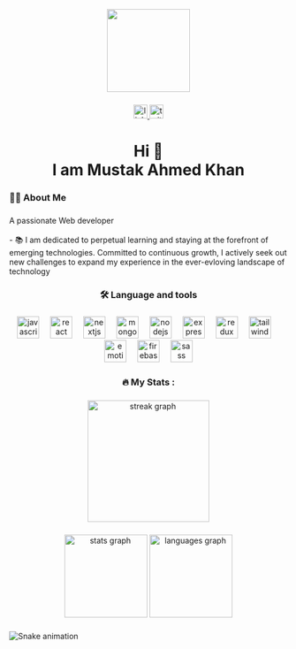 <div align="center">
  <img height="150" src="https://i.ibb.co/dftKpRj/mustak.gif"  />
</div>

###

<div align="center">
  <a href="https://www.linkedin.com/in/iam-mustakahmedkhan/" target="_blank">
    <img src="https://img.shields.io/static/v1?message=LinkedIn&logo=linkedin&label=&color=0077B5&logoColor=white&labelColor=&style=for-the-badge" height="25" alt="linkedin logo"  />
  </a>
  <a href="https://twitter.com/iam_MustakAhmed" target="_blank">
    <img src="https://img.shields.io/static/v1?message=Twitter&logo=twitter&label=&color=1DA1F2&logoColor=white&labelColor=&style=for-the-badge" height="25" alt="twitter logo"  />
  </a>
</div>

###

<h1 align="center">Hi 👋<br>I am Mustak Ahmed Khan</h1>

###

<h3 align="left">👩‍💻  About Me</h3>

###

<p align="left">A passionate Web developer<br><br>- 📚   I am dedicated to perpetual learning and staying at the forefront of emerging technologies. Committed to continuous growth, I actively seek out new challenges to expand my experience in the ever-evloving landscape of technology</p>

###

<h3 align="center">🛠 Language and tools</h3>

###

<div align="center">
  <img src="https://skillicons.dev/icons?i=js" height="40" alt="javascript logo"  />
  <img width="12" />
  <img src="https://skillicons.dev/icons?i=react" height="40" alt="react logo"  />
  <img width="12" />
  <img src="https://skillicons.dev/icons?i=nextjs" height="40" alt="nextjs logo"  />
  <img width="12" />
  <img src="https://skillicons.dev/icons?i=mongodb" height="40" alt="mongodb logo"  />
  <img width="12" />
  <img src="https://skillicons.dev/icons?i=nodejs" height="40" alt="nodejs logo"  />
  <img width="12" />
  <img src="https://skillicons.dev/icons?i=express" height="40" alt="express logo"  />
  <img width="12" />
  <img src="https://skillicons.dev/icons?i=redux" height="40" alt="redux logo"  />
  <img width="12" />
  <img src="https://skillicons.dev/icons?i=tailwind" height="40" alt="tailwindcss logo"  />
  <img width="12" />
  <img src="https://skillicons.dev/icons?i=emotion" height="40" alt="emotion logo"  />
  <img width="12" />
  <img src="https://skillicons.dev/icons?i=firebase" height="40" alt="firebase logo"  />
  <img width="12" />
  <img src="https://skillicons.dev/icons?i=sass" height="40" alt="sass logo"  />
</div>

###

<h3 align="center">🔥   My Stats :</h3>

###

<div align="center">
  <img src="https://streak-stats.demolab.com?user=iam-MustakAhmedKhan&locale=en&mode=daily&theme=dark&hide_border=false&border_radius=5&order=3" height="220" alt="streak graph"  />
</div>

###

<div align="center">
  <img src="https://github-readme-stats.vercel.app/api?username=iam-MustakAhmedKhan&hide_title=false&hide_rank=false&show_icons=true&include_all_commits=true&count_private=true&disable_animations=false&theme=dracula&locale=en&hide_border=false&order=1" height="150" alt="stats graph"  />
  <img src="https://github-readme-stats.vercel.app/api/top-langs?username=iam-MustakAhmedKhan&locale=en&hide_title=false&layout=compact&card_width=320&langs_count=5&theme=dracula&hide_border=false&order=2" height="150" alt="languages graph"  />
</div>

###

<img src="https://raw.githubusercontent.com/iam-MustakAhmedKhan/iam-MustakAhmedKhan/output/snake.svg" alt="Snake animation" />

###
